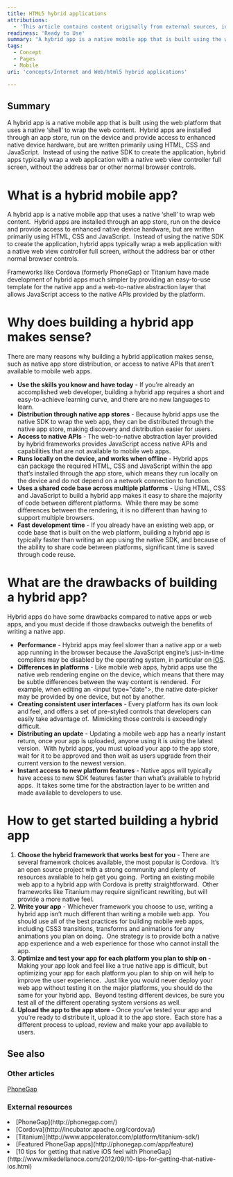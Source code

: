 ```yaml
---
title: HTML5 hybrid applications
attributions:
  - 'This article contains content originally from external sources, including ones licensed under the CC-BY-SA license. [![cc-by-sa-small-wpd.png](/assets/public/c/c8/cc-by-sa-small-wpd.png)](http://creativecommons.org/licenses/by-sa/3.0/us/)'
readiness: 'Ready to Use'
summary: "A hybrid app is a native mobile app that is built using the web platform that uses a native ‘shell’ to wrap the web content.\_ Hybrid apps are installed through an app store, run on the device and provide access to enhanced native device hardware, but are written primarily using HTML, CSS and JavaScript. \_Instead of using the native SDK to create the application, hybrid apps typically wrap a web application with a native web view controller full screen, without the address bar or other normal browser controls."
tags:
  - Concept
  - Pages
  - Mobile
uri: 'concepts/Internet and Web/html5 hybrid applications'

---
```

## <span>Summary</span>

A hybrid app is a native mobile app that is built using the web platform that uses a native ‘shell’ to wrap the web content.  Hybrid apps are installed through an app store, run on the device and provide access to enhanced native device hardware, but are written primarily using HTML, CSS and JavaScript.  Instead of using the native SDK to create the application, hybrid apps typically wrap a web application with a native web view controller full screen, without the address bar or other normal browser controls.

# <span>What is a hybrid mobile app?</span>

A hybrid app is a native mobile app that uses a native ‘shell’ to wrap web content.  Hybrid apps are installed through an app store, run on the device and provide access to enhanced native device hardware, but are written primarily using HTML, CSS and JavaScript.  Instead of using the native SDK to create the application, hybrid apps typically wrap a web application with a native web view controller full screen, without the address bar or other normal browser controls.

Frameworks like Cordova (formerly PhoneGap) or Titanium have made development of hybrid apps much simpler by providing an easy-to-use template for the native app and a web-to-native abstraction layer that allows JavaScript access to the native APIs provided by the platform.

# <span>Why does building a hybrid app makes sense?</span>

There are many reasons why building a hybrid application makes sense, such as native app store distribution, or access to native APIs that aren’t available to mobile web apps.

-   **Use the skills you know and have today** - If you’re already an accomplished web developer, building a hybrid app requires a short and easy-to-achieve learning curve, and there are no new languages to learn.
-   **Distribution through native app stores** - Because hybrid apps use the native SDK to wrap the web app, they can be distributed through the native app store, making discovery and distribution easier for users.
-   **Access to native APIs** - The web-to-native abstraction layer provided by hybrid frameworks provides JavaScript access native APIs and capabilities that are not available to mobile web apps.
-   **Runs locally on the device, and works when offline** - Hybrid apps can package the required HTML, CSS and JavaScript within the app that’s installed through the app store, which means they run locally on the device and do not depend on a network connection to function.
-   **Uses a shared code base across multiple platforms** - Using HTML, CSS and JavaScript to build a hybrid app makes it easy to share the majority of code between different platforms.  While there may be some differences between the rendering, it is no different than having to support multiple browsers.
-   **Fast development time** - If you already have an existing web app, or code base that is built on the web platform, building a hybrid app is typically faster than writing an app using the native SDK, and because of the ability to share code between platforms, significant time is saved through code reuse.

# <span>What are the drawbacks of building a hybrid app?</span>

Hybrid apps do have some drawbacks compared to native apps or web apps, and you must decide if those drawbacks outweigh the benefits of writing a native app.

-   **Performance** - Hybrid apps may feel slower than a native app or a web app running in the browser because the JavaScript engine’s just-in-time compilers may be disabled by the operating system, in particular on [iOS](http://daringfireball.net/2011/03/nitro_ios_43).
-   **Differences in platforms** - Like mobile web apps, hybrid apps use the native web rendering engine on the device, which means that there may be subtle differences between the way content is rendered.  For example, when editing an \<input type="date"\>, the native date-picker may be provided by one device, but not by another.
-   **Creating consistent user interfaces** - Every platform has its own look and feel, and offers a set of pre-styled controls that developers can easily take advantage of.  Mimicking those controls is exceedingly difficult.
-   **Distributing an update** - Updating a mobile web app has a nearly instant return, once your app is uploaded, anyone using it is using the latest version.  With hybrid apps, you must upload your app to the app store, wait for it to be approved and then wait as users upgrade from their current version to the newest version.
-   **Instant access to new platform features** - Native apps will typically have access to new SDK features faster than what’s available to hybrid apps.  It takes some time for the abstraction layer to be written and made available to developers to use.

# <span>How to get started building a hybrid app</span>

1.  **Choose the hybrid framework that works best for you** - There are several framework choices available, the most popular is Cordova.  It’s an open source project with a strong community and plenty of resources available to help get you going.  Porting an existing mobile web app to a hybrid app with Cordova is pretty straightforward.  Other frameworks like Titanium may require significant rewriting, but will provide a more native feel.
2.  **Write your app** - Whichever framework you choose to use, writing a hybrid app isn’t much different than writing a mobile web app.  You should use all of the best practices for building mobile web apps, including CSS3 transitions, transforms and animations for any animations you plan on doing.  One strategy is to provide both a native app experience and a web experience for those who cannot install the app.
3.  **Optimize and test your app for each platform you plan to ship on** - Making your app look and feel like a true native app is difficult, but optimizing your app for each platform you plan to ship on will help to improve the user experience.  Just like you would never deploy your web app without testing it on the major platforms, you should do the same for your hybrid app.  Beyond testing different devices, be sure you test all of the different operating system versions as well.
4.  **Upload the app to the app store** - Once you’ve tested your app and you’re ready to distribute it, upload it to the app store.  Each store has a different process to upload, review and make your app available to users.

## <span>See also</span>

### <span>Other articles</span>

[PhoneGap](http://docs.webplatform.org/wiki/mobile_web/PhoneGap)

### <span>External resources</span>

<li>
[PhoneGap](http://phonegap.com/)

</li>
<li>
[Cordova](http://incubator.apache.org/cordova/)

</li>
<li>
[Titanium](http://www.appcelerator.com/platform/titanium-sdk/)

</li>
<li>
[Featured PhoneGap apps](http://phonegap.com/app/feature)

</li>
<li>
[10 tips for getting that native iOS feel with PhoneGap](http://www.mikedellanoce.com/2012/09/10-tips-for-getting-that-native-ios.html)

</li>
